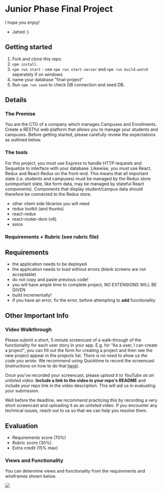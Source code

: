 # Junior Phase Final Project

I hope you enjoy!

- Jahed :)

## Getting started

1. Fork and clone this repo.
2. `npm install`.
3. `npm run start` - use `npm run start-server` and `npm run build-watch` seperately if on windows
4. name your database "final-project"
5. Run `npm run seed` to check DB connection and seed DB.

## Details

### The Premise

You are the CTO of a company which manages Campuses and Enrollments. Create a RESTful web platform that allows you to manage your students and campuses. Before getting started, please carefully review the expectations as outlined below.

### The tools

For this project, you must use Express to handle HTTP requests and Sequelize to interface with your database. Likewise, you must use React, Redux and React-Redux on the front-end. This means that all important state (i.e. students and campuses) must be managed by the Redux store (unimportant state, like form data, may be managed by stateful React components). Components that display student/campus data should therefore be connected to the Redux store.

- other client side libraries you will need
- redux toolkit (and thunks)
- react-redux
- react-router-dom (v6)
- axios

### Requirements + Rubric (see rubric file)

## Requirements

- the application needs to be deployed
- the application needs to load without errors (blank screens are not acceptable)
- do not copy and paste previous code!
- you will have ample time to complete project, NO EXTENSIONS WILL BE GIVEN
- build incrementally!
- if you have an error, fix the error, before attempting to **add** functionality

## Other Important Info

### Video Walkthrough

Please submit a short, 5 minute screencast of a walk-through of the functionality for each user story in your app. E.g. for "As a user, I can create a project", you can fill out the form for creating a project and then see the new project appear in the projects list. _There is no need to show us the code you wrote._ We recommend using Quicktime to record the screencast (instructions on how to do that [here](https://support.apple.com/kb/PH5882?locale=en_US&viewlocale=en_US)).

Once you've recorded your screencast, please _upload it to YouTube as an unlisted video_. **Include a link to the video in your repo's README** and include your repo link in the video description. This will aid us in evaluating your submission.

Well before the deadline, we recommend practicing this by recording a very short screencast and uploading it as an unlisted video. If you encounter any technical issues, reach out to us so that we can help you resolve them.

## Evaluation

- Requirements score (70%)
- Rubric score (30%)
- Extra credit (15% max)

### Views and Functionality

You can determine views and functionality from the requirements and wireframes shown below.

<img src='https://github.com/FullstackAcademy/jpfp-template-V2-a/blob/main/wireframes.png' />
